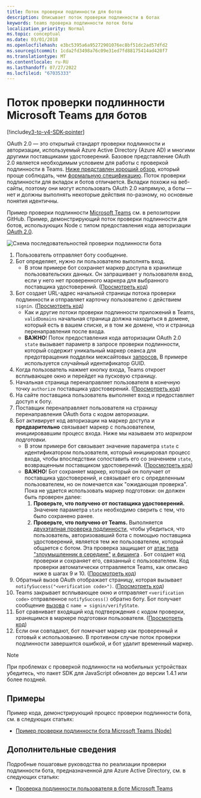 ```yaml
---
title: Поток проверки подлинности для ботов
description: Описывает поток проверки подлинности в ботах
keywords: teams проверка подлинности поток боты
localization_priority: Normal
ms.topic: conceptual
ms.date: 03/01/2018
ms.openlocfilehash: e3bc5395a6a95272901076ec8bf51dc2ad57dfd2
ms.sourcegitcommit: 1cda2fd3498a76c09e31ed7fd88175414ad428f7
ms.translationtype: MT
ms.contentlocale: ru-RU
ms.lasthandoff: 07/27/2022
ms.locfileid: "67035333"
---
```

# <a name="microsoft-teams-authentication-flow-for-bots"></a>Поток проверки подлинности Microsoft Teams для ботов

[!include[v3-to-v4-SDK-pointer](~/includes/v3-to-v4-pointer-bots.md)]

OAuth 2.0 — это открытый стандарт проверки подлинности и авторизации, используемый Azure Active Directory (Azure AD) и многими другими поставщиками удостоверений. Базовое представление OAuth 2.0 является необходимым условием для работы с проверкой подлинности в Teams. [Ниже представлен хороший обзор](https://aaronparecki.com/oauth-2-simplified/), который проще соблюдать, чем [формальную спецификацию](https://oauth.net/2/). Поток проверки подлинности для вкладок и ботов отличается. Вкладки похожи на веб-сайты, поэтому они могут использовать OAuth 2.0 напрямую, а боты — нет и должны выполнять некоторые действия по-разному, но основные понятия идентичны.

Пример проверки подлинности [Microsoft Teams](https://github.com/OfficeDev/microsoft-teams-sample-auth-node) см. в репозитории GitHub. Пример, демонстрирующий поток проверки подлинности для ботов, использующих Node с типом предоставления кода авторизации [OAuth 2.0](https://oauth.net/2/grant-types/authorization-code/).

![Схема последовательностей проверки подлинности бота](~/assets/images/authentication/bot_auth_sequence_diagram.png)

1. Пользователь отправляет боту сообщение.
2. Бот определяет, нужно ли пользователю выполнять вход.
    * В этом примере бот сохраняет маркер доступа в хранилище пользовательских данных. Он запрашивает у пользователя вход, если у него нет проверенного маркера для выбранного поставщика удостоверений. ([Просмотреть код](https://github.com/OfficeDev/microsoft-teams-sample-auth-node/blob/469952a26d618dbf884a3be53c7d921cc580b1e2/src/utils/AuthenticationUtils.ts#L58-L76))
3. Бот создает URL-адрес начальной страницы потока проверки подлинности и отправляет карточку пользователю с действием `signin`. ([Просмотреть код](https://github.com/OfficeDev/microsoft-teams-sample-auth-node/blob/469952a26d618dbf884a3be53c7d921cc580b1e2/src/dialogs/BaseIdentityDialog.ts#L160-L190))
    * Как и другие потоки проверки подлинности приложений в Teams, `validDomains` начальная страница должна находиться в домене, который есть в вашем списке, и в том же домене, что и страница перенаправления после входа.
    * **ВАЖНО**! Поток предоставления кода авторизации OAuth 2.0 `state` вызывает параметр в запросе проверки подлинности, который содержит уникальный маркер сеанса для предотвращения подделки межсайтовых [запросов.](https://en.wikipedia.org/wiki/Cross-site_request_forgery) В примере используется случайный идентификатор GUID.
4. Когда пользователь нажмет  кнопку входа, Teams откроет всплывающее окно и перейдет на пусковую страницу.
5. Начальная страница перенаправляет пользователя в конечную точку `authorize` поставщика удостоверений. ([Просмотреть код](https://github.com/OfficeDev/microsoft-teams-sample-auth-node/blob/469952a26d618dbf884a3be53c7d921cc580b1e2/public/html/auth-start.html#L51-L56))
6. На сайте поставщика пользователь выполняет вход и предоставляет доступ к боту.
7. Поставщик перенаправляет пользователя на страницу перенаправления OAuth бота с кодом авторизации.
8. Бот активирует код авторизации на маркер доступа и **предварительно** связывает маркер с пользователем, инициировавшим процесс входа. Ниже мы называем это *маркером подготовки*.
    * В этом примере бот связывает значение параметра `state` с идентификатором пользователя, который инициировал процесс входа, чтобы впоследствии сопоставить его со значением `state`, возвращенным поставщиком удостоверений. ([Просмотреть код](https://github.com/OfficeDev/microsoft-teams-sample-auth-node/blob/469952a26d618dbf884a3be53c7d921cc580b1e2/src/AuthBot.ts#L70-L99))
    * **ВАЖНО**! Бот сохраняет маркер, который он получает от поставщика удостоверений, и связывает его с определенным пользователем, но он помечается как "ожидающая проверка". Пока не удается использовать маркер подготовки: он должен быть проверен далее:
      1. **Проверьте, что получено от поставщика удостоверений.** Значение параметра `state` необходимо сверить с тем, что было сохранено ранее.
      1. **Проверьте, что получено от Teams.** Выполняется [двухэтапная проверка подлинности](https://en.wikipedia.org/wiki/Man-in-the-middle_attack), чтобы убедиться, что пользователь, авторизовавший бота с помощью поставщика удостоверений, является тем же пользователем, который общается с ботом. Эта проверка защищает от [атак типа "злоумышленник в середине"](https://en.wikipedia.org/wiki/Man-in-the-middle_attack) [и фишинга](https://en.wikipedia.org/wiki/Phishing) . Бот создает код проверки и сохраняет его, связанный с пользователем. Код проверки автоматически отправляется Teams, как описано ниже в шагах 9 и 10. ([Просмотреть код](https://github.com/OfficeDev/microsoft-teams-sample-auth-node/blob/469952a26d618dbf884a3be53c7d921cc580b1e2/src/AuthBot.ts#L100-L113))
9. Обратный вызов OAuth отображает страницу, которая вызывает `notifySuccess("<verification code>")`. ([Просмотреть код](https://github.com/OfficeDev/microsoft-teams-sample-auth-node/blob/master/src/views/oauth-callback-success.hbs))
10. Teams закрывает всплывающее окно и отправляет `<verification code>` отправленное `notifySuccess()` обратно боту. Бот получает сообщение [вызова](/bot-framework/dotnet/bot-builder-dotnet-activities#invoke) с `name = signin/verifyState`.
11. Бот сравнивает входящий код подтверждения с кодом проверки, хранящимся в маркере подготовки пользователя. ([Просмотреть код](https://github.com/OfficeDev/microsoft-teams-sample-auth-node/blob/469952a26d618dbf884a3be53c7d921cc580b1e2/src/dialogs/BaseIdentityDialog.ts#L127-L140))
12. Если они совпадают, бот помечает маркер как проверенный и готовый к использованию. В противном случае поток проверки подлинности завершится ошибкой, и бот удалит временный маркер.

> [!Note]
> При проблемах с проверкой подлинности на мобильных устройствах убедитесь, что пакет SDK для JavaScript обновлен до версии 1.4.1 или более поздней.

## <a name="samples"></a>Примеры

Пример кода, демонстрирующий процесс проверки подлинности бота, см. в следующих статьях:

* [Пример проверки подлинности бота Microsoft Teams (Node)](https://github.com/OfficeDev/microsoft-teams-sample-auth-node)

## <a name="more-details"></a>Дополнительные сведения

Подробные пошаговые руководства по реализации проверки подлинности бота, предназначенной для Azure Active Directory, см. в следующих статьях:

* [Проверка подлинности пользователя в боте Microsoft Teams](~/resources/bot-v3/bot-authentication/auth-bot-AAD.md)
